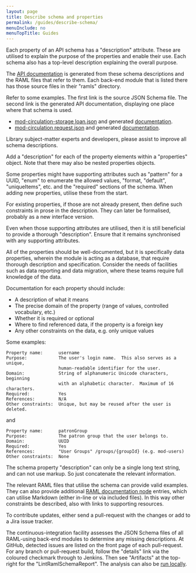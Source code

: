 ```yaml
---
layout: page
title: Describe schema and properties
permalink: /guides/describe-schema/
menuInclude: no
menuTopTitle: Guides
---
```


Each property of an API schema has a "description" attribute.
These are utilised to explain the purpose of the properties and enable their use.
Each schema also has a top-level description explaining the overall purpose.

The [API documentation](/reference/api/) is generated from these schema descriptions and the RAML files that refer to them.
Each back-end module that is listed there has those source files in their "ramls" directory.

Refer to some examples.
The first link is the source JSON Schema file.
The second link is the generated API documentation, displaying one place where that schema is used.
* [mod-circulation-storage loan.json](https://github.com/folio-org/mod-circulation-storage/blob/master/ramls/loan.json)
and generated [documentation](https://s3.amazonaws.com/foliodocs/api/mod-circulation-storage/p/loan-storage.html#loan_storage_loans__loanid__get).
* [mod-circulation request.json](https://github.com/folio-org/mod-circulation/blob/master/ramls/request.json)
and generated [documentation](https://s3.amazonaws.com/foliodocs/api/mod-circulation/p/circulation.html#circulation_requests__requestid__get).

Library subject-matter experts and developers, please assist to improve all schema descriptions.

Add a "description" for each of the property elements within a "properties" object. Note that there may also be nested properties objects.

Some properties might have supporting attributes such as "pattern" for a UUID, "enum" to enumerate the allowed values, "format, "default", "uniqueItems", etc. and the "required" sections of the schema.
When adding new properties, utilise these from the start.

For existing properties, if those are not already present, then define such constraints in prose in the description. They can later be formalised, probably as a new interface version.

Even when those supporting attributes are utilised, then it is still beneficial to provide a thorough "description". Ensure that it remains synchronised with any supporting attributes.

All of the properties should be well-documented, but it is specifically data properties, wherein the module is acting as a database, that require thorough description and specification. Consider the needs of facilities such as data reporting and data migration, where these teams require full knowledge of the data.

Documentation for each property should include:
* A description of what it means
* The precise domain of the property (range of values, controlled vocabulary, etc.)
* Whether it is required or optional
* Where to find referenced data, if the property is a foreign key
* Any other constraints on the data, e.g. only unique values

Some examples:

```
Property name:      username
Purpose:            The user's login name.  This also serves as a unique,
                    human-readable identifier for the user.
Domain:             String of alphanumeric Unicode characters, beginning
                    with an alphabetic character.  Maximum of 16 characters.
Required:           Yes
References:         N/A
Other constraints:  Unique, but may be reused after the user is deleted.

```

and

```
Property name:      patronGroup
Purpose:            The patron group that the user belongs to.
Domain:             UUID
Required:           Yes
References:         "User Groups" /groups/{groupId} (e.g. mod-users)
Other constraints:  None

```

The schema property "description" can only be a single long text string, and can not use markup. So just concatenate the relevant information.

The relevant RAML files that utilise the schema can provide valid examples. They can also provide additional [RAML documentation node](https://github.com/raml-org/raml-spec/blob/master/versions/raml-10/raml-10.md#user-documentation) entries, which can utilise Markdown (either in-line or via included files). In this way other constraints be described, also with links to supporting resources.

To contribute updates, either send a pull-request with the changes or add to a Jira issue tracker.

The continuous-integration facility assesses the JSON Schema files of all RAML-using back-end modules to determine any missing descriptions.
At GitHub, detected issues are listed on the front page of each pull-request.
For any branch or pull-request build, follow the "details" link via the coloured checkmark through to Jenkins.
Then see "Artifacts" at the top-right for the "LintRamlSchemaReport".
The analysis can also be [run locally](/guides/raml-cop/).
